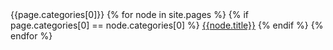 <nav class="menu">
  <span class="menu-heading">{{page.categories[0]}}</span>
{% for node in site.pages %}
  {% if page.categories[0] == node.categories[0] %}
    <a class="menu-item {% if page.url == node.url %}selected{% endif %}" href="{{node.url}}">{{node.title}}</a>
  {% endif %}
{% endfor %}
</nav>